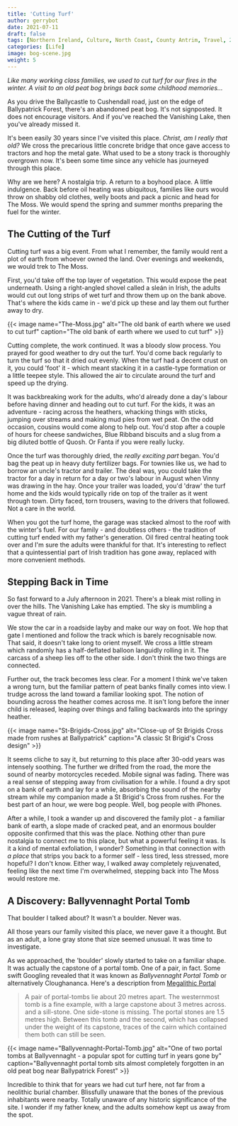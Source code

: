 ```yaml
---
title: 'Cutting Turf'
author: gerrybot
date: 2021-07-11
draft: false
tags: [Northern Ireland, Culture, North Coast, County Antrim, Travel, 2021]
categories: [Life]
image: bog-scene.jpg
weight: 5
---
```


_Like many working class families, we used to cut turf for our fires in the winter. A visit to an old peat bog brings back some childhood memories..._ 
<!--more-->

As you drive the Ballycastle to Cushendall road, just on the edge of Ballypatrick Forest, there's an abandoned peat bog. It's not signposted. It does not encourage visitors. And if you've reached the Vanishing Lake, then you've already missed it.

It's been easily 30 years since I've visited this place. _Christ, am I really that old?_  We cross the precarious little concrete bridge that once gave access to tractors and hop the metal gate. What used to be a stony track is thoroughly overgrown now. It's been some time since any vehicle has journeyed through this place.

Why are we here? A nostalgia trip. A return to a boyhood place. A little indulgence. Back before oil heating was ubiquitous, families like ours would throw on shabby old clothes, welly boots and pack a picnic and head for The Moss. We would spend the spring and summer months preparing the fuel for the winter.

## The Cutting of the Turf

Cutting turf was a big event. From what I remember, the family would rent a plot of earth from whoever owned the land. Over evenings and weekends, we would trek to The Moss. 

First, you'd take off the top layer of vegetation. This would expose the peat underneath. Using a right-angled shovel called a sleán in Irish, the adults would cut out long strips of wet turf and throw them up on the bank above. That's where the kids came in - we'd pick up these and lay them out further away to dry. 

{{< image name="The-Moss.jpg" alt="The old bank of earth where we used to cut turf" caption="The old bank of earth where we used to cut turf" >}}

Cutting complete, the work continued. It was a bloody slow process. You prayed for good weather to dry out the turf. You'd come back regularly to turn the turf so that it dried out evenly. When the turf had a decent crust on it, you could 'foot' it - which meant stacking it in a castle-type formation or a little teepee style. This allowed the air to circulate around the turf and speed up the drying.

It was backbreaking work for the adults, who'd already done a day's labour before having dinner and heading out to cut turf. For the  kids, it was an adventure - racing across the heathers, whacking things with sticks, jumping over streams and making mud pies from wet peat. On the odd occasion, cousins would come along to help out. You'd stop after a couple of hours for cheese sandwiches, Blue Ribband biscuits and a slug from a big diluted bottle of Quosh. Or Fanta if you were really lucky. 

Once the turf was thoroughly dried, the _really exciting part_ began. You'd bag the peat up in heavy duty fertilizer bags. For townies like us, we had to borrow an uncle's tractor and trailer. The deal was, you could take the tractor for a day in return for a day or two's labour in August when Vinny was drawing in the hay. Once your trailer was loaded, you'd 'draw' the turf home and the kids would typically ride on top of the trailer as it went through town. Dirty faced, torn trousers, waving to the drivers that followed. Not a care in the world.

When you got the turf home, the garage was stacked almost to the roof with the winter's fuel. For our family - and doubtless others - the tradition of cutting turf ended with my father's generation. Oil fired central heating took over and I'm sure the adults were thankful for that. It's interesting to reflect that a quintessential part of Irish tradition has gone away, replaced with more convenient methods.

## Stepping Back in Time

So fast forward to a July afternoon in 2021. There's a bleak mist rolling in over the hills. The Vanishing Lake has emptied. The sky is mumbling a vague threat of rain. 

We stow the car in a roadside layby and make our way on foot. We hop that gate I mentioned and follow the track which is barely recognisable now. That said, it doesn't take long to orient myself. We cross a little stream which randomly has a half-deflated balloon languidly rolling in it. The carcass of a sheep lies off to the other side. I don't think the two things are connected. 

Further out, the track becomes less clear. For a moment I think we've taken a wrong turn, but the familiar pattern of peat banks finally comes into view. I trudge across the land toward a familiar looking spot. The notion of bounding across the heather comes across me. It isn't long before the inner child is released, leaping over things and falling backwards into the springy heather. 

{{< image name="St-Brigids-Cross.jpg" alt="Close-up of St Brigids Cross made from rushes at Ballypatrick" caption="A classic St Brigid's Cross design" >}}

It seems cliche to say it, but returning to this place after 30-odd years was intensely soothing. The further we drifted from the road, the more the sound of nearby motorcycles receded. Mobile signal was fading. There was a real sense of stepping away from civilisation for a while. I found a dry spot on a bank of earth and lay for a while, absorbing the sound of the nearby stream while my companion made a St Brigid's Cross from rushes. For the best part of an hour, we were bog people. Well, bog people with iPhones.

After a while, I took a wander up and discovered the family plot - a familiar bank of earth, a slope made of cracked peat, and an enormous boulder opposite confirmed that this was the place. Nothing other than pure nostalgia to connect me to this place, but what a powerful feeling it was. Is it a kind of mental exfoliation, I wonder? Something in that connection with _a place_ that strips you back to a former self - less tired, less stressed, more hopeful? I don't know. Either way, I walked away completely rejuvenated, feeling like the next time I'm overwhelmed, stepping back into The Moss would restore me.

## A Discovery: Ballyvennaght Portal Tomb

That boulder I talked about? It wasn't a boulder. Never was.

All those years our family visited this place, we never gave it a thought. But as an adult, a lone gray stone that size seemed unusual. It was time to investigate. 

As we approached, the 'boulder' slowly started to take on a familiar shape. It was actually the capstone of a portal tomb. One of a pair, in fact. Some swift Googling revealed that it was known as *Ballyvennaght Portal Tomb* or alternatively Cloughananca. Here's a description from [Megalithic Portal](https://www.megalithic.co.uk/article.php?sid=6333467)

> A pair of portal-tombs lie about 20 metres apart. The westernmost tomb is a fine example, with a large capstone about 3 metres across. and a sill-stone. One side-stone is missing. The portal stones are 1.5 metres high. Between this tomb and the second, which has collapsed under the weight of its capstone, traces of the cairn which contained them both can still be seen.

{{< image name="Ballyvennaght-Portal-Tomb.jpg" alt="One of two portal tombs at Ballyvennaght - a popular spot for cutting turf in years gone by" caption="Ballyvennaght portal tomb sits almost completely forgotten in an old peat bog near Ballypatrick Forest" >}}

Incredible to think that for years we had cut turf here, not far from a neolithic burial chamber. Blissfully unaware that the bones of the previous inhabitants were nearby. Totally unaware of any historic significance of the site. I wonder if my father knew, and the adults somehow kept us away from the spot. 